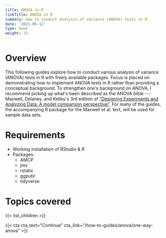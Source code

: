 ```yaml
---
title: ANOVA in R
linkTitle: ANOVA in R
summary: How to conduct analysis of variance (ANOVA) tests in R.
date: '2021-05-12'
type: book
weight: 15
---
```


<!--
{{< toc hide_on="xl" >}}
-->

# Overview
This following guides explore how to conduct various analysis of variance (ANOVA) tests in R with freely available packages. Focus is placed on demonstrating how to implement ANOVA tests in R rather than providing a conceptual background. To strengthen one's background on ANOVA, I recommend picking up what's been described as the ANOVA bible --- Maxwell, Delaney, and Kelley's 3rd edition of ["Designing Experiments and Analyzing Data: A model comparison perspective"](https://designingexperiments.com/). For many of the guides, the accompanying R package for the Maxwell et al. text, will be used for sample data sets. 

# Requirements
- Working installation of RStudio & R
- Packages:
  - AMCP 
  - jmv 
  - rstatix
  - ggpubr
  - tidyverse

# Topics covered
{{< list_children >}}

<!-- ## Meet your instructor
{{< mention "admin" >}}

## FAQs
{{< spoiler text="Are there prerequisites?" >}}
There are no prequisites, but a background in upper division or graduate level statistics will come in handy.
{{< /spoiler >}}

{{< spoiler text="How often do the courses run?" >}}
Continuously, at your own pace.
{{< /spoiler >}}

-->

{{< cta cta_text="Continue" cta_link="/how-to-guides/anova/one-way-anova" >}}

